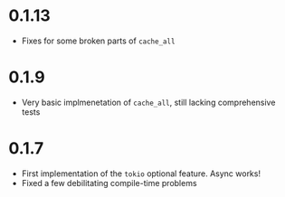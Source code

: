 # 0.1.13

- Fixes for some broken parts of `cache_all`

# 0.1.9

- Very basic implmenetation of `cache_all`, still lacking comprehensive tests

# 0.1.7

- First implementation of the `tokio` optional feature. Async works!
- Fixed a few debilitating compile-time problems